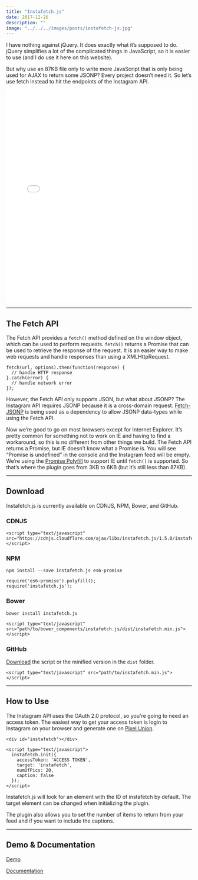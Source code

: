 ```yaml
---
title: "Instafetch.js"
date: 2017-12-26
description: ""
image: "../../../images/posts/instafetch-js.jpg"
---
```

I have nothing against jQuery. It does exactly what it’s supposed to do. jQuery simplifies a lot of the complicated things in JavaScript, so it is easier to use (and I do use it here on this website).

But why use an 87KB file only to write more JavaScript that is only being used for AJAX to return some JSONP? Every project doesn’t need it. So let’s use fetch instead to hit the endpoints of the Instagram API.

<div class="flex-vid">
  <iframe height="575" scrolling="no" title="Instafetch.js Example" src="//codepen.io/thomasvaeth/embed/EgwRWo/?height=265&theme-id=0&default-tab=result&embed-version=2" frameborder="no" allowtransparency="true" allowfullscreen="true" style="width: 100%;"></iframe>
</div>

<hr/>

## The Fetch API
<p>The Fetch API provides a <code>fetch()</code> method defined on the window object, which can be used to perform requests. <code>fetch()</code> returns a Promise that can be used to retrieve the response of the request. It is an easier way to make web requests and handle responses than using a XMLHttpRequest.</p>

~~~~
fetch(url, options).then(function(response) {
  // handle HTTP response
}.catch(error) {
  // handle network error
});
~~~~

<p>However, the Fetch API only supports JSON, but what about JSONP? The Instagram API requires JSONP because it is a cross-domain request. <a href="https://github.com/camsong/fetch-jsonp" target="_blank" rel="noopener noreferrer">Fetch-JSONP</a> is being used as a dependency to allow JSONP data-types while using the Fetch API.</p>
<p>Now we’re good to go on most browsers except for Internet Explorer. It’s pretty common for something not to work on IE and having to find a workaround, so this is no different from other things we build. The Fetch API returns a Promise, but IE doesn’t know what a Promise is. You will see “Promise is undefined” in the console and the Instagram feed will be empty. We’re using the <a href="https://github.com/taylorhakes/promise-polyfill" target="_blank" rel="noopener noreferrer">Promise Polyfill</a> to support IE until <code>fetch()</code> is supported. So that’s where the plugin goes from 3KB to 6KB (but it’s still less than 87KB).</p>

<hr/>

## Download
<p>Instafetch.js is currently available on CDNJS, NPM, Bower, and GitHub.</p>

### CDNJS
~~~~
<script type="text/javascript" src="https://cdnjs.cloudflare.com/ajax/libs/instafetch.js/1.5.0/instafetch.min.js"></script>
~~~~

### NPM
~~~~
npm install --save instafetch.js es6-promise
~~~~
~~~~
require('es6-promise').polyfill();
require('instafetch.js');
~~~~

### Bower
~~~~
bower install instafetch.js
~~~~
~~~~
<script type="text/javascript" src="path/to/bower_components/instafetch.js/dist/instafetch.min.js"></script>
~~~~

### GitHub
<p><a href="https://github.com/thomasvaeth/instafetch.js" target="_blank" rel="noopener noreferrer">Download</a> the script or the minified version in the <code>dist</code> folder.</p>

~~~~
<script type="text/javascript" src="path/to/instafetch.min.js"></script>
~~~~

<hr/>

<h2>How to Use</h2>
<p>The Instagram API uses the OAuth 2.0 protocol, so you're going to need an access token. The easiest way to get your access token is login to Instagram on your browser and generate one on <a href="http://instagram.pixelunion.net/" target="_blank" rel="noopener noreferrer">Pixel Union</a>.</p>

~~~~
<div id="instafetch"></div>
~~~~
~~~~
<script type="text/javascript">
  instafetch.init({
    accessToken: 'ACCESS TOKEN',
    target: 'instafetch',
    numOfPics: 20,
    caption: false
  });
</script>
~~~~
<p>Instafetch.js will look for an element with the ID of instafetch by default. The target element can be changed when initializing the plugin.</p>
<p>The plugin also allows you to set the number of items to return from your feed and if you want to include the captions.</p>

<hr/>

## Demo &amp; Documentation
<p><a href="http://thomasvaeth.com/instafetch.js/" target="_blank" rel="noopener noreferrer">Demo</a></p>
<p><a href="https://github.com/thomasvaeth/instafetch.js/blob/master/README.md" target="_blank" rel="noopener noreferrer">Documentation</a></p>

